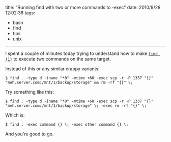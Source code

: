 title: "Running find with two or more commands to -exec"
date: 2010/9/28 12:02:38
tags:
- bash
- find
- tips
- unix
---
I spent a couple of minutes today trying to understand how to make <a href="http://unixhelp.ed.ac.uk/CGI/man-cgi?find" target="_blank">`find (1)`</a> to execute two commands on the same target.

Instead of this or any similar crappy variants:

    $ find . -type d -iname "*0" -mtime +60 -exec scp -r -P 1337 "{}" "meh.server.com:/mnt/1/backup/storage" && rm -rf "{}" \;

Try something like this:

    $ find . -type d -iname "*0" -mtime +60 -exec scp -r -P 1337 "{}" "meh.server.com:/mnt/1/backup/storage" \; -exec rm -rf "{}" \;

Which is:

    $ find . -exec command {} \; -exec other command {} \;

And you're good to go.
